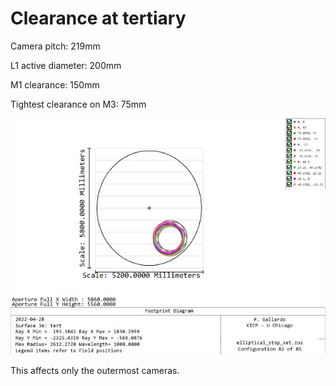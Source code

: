 # Clearance at tertiary

Camera pitch: 219mm

L1 active diameter: 200mm

M1 clearance: 150mm

Tightest clearance on M3: 75mm

![](./TER/footprint_cam_82.JPG)

This affects only the outermost cameras.

